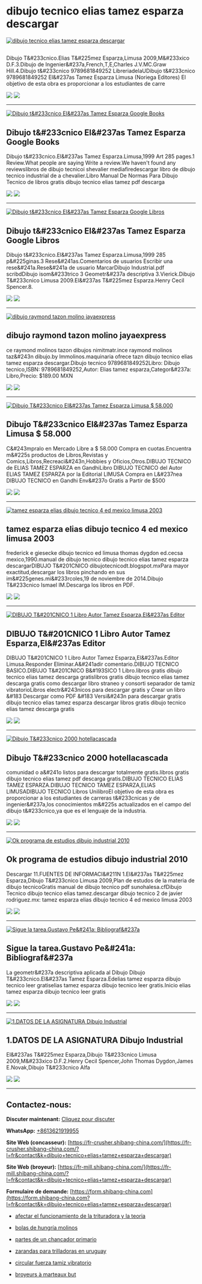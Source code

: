 # dibujo tecnico elias tamez esparza descargar

<a href="https://swt.shibang-china.com/?l=fr&img&k=dibujo+tecnico+elias+tamez+esparza+descargar" target="_blank">![dibujo tecnico elias tamez esparza descargar](http://static.shibang-china.com/all-800x300/1244.jpg)</a>

## 
Dibujo T&#233cnico.Elias T&#225mez Esparza,Limusa 2009,M&#233xico D.F.3.Dibujo de Ingenier&#237a,French,T,E,Charles J.V.MC.Graw Hill.4.Dibujo t&#233cnico 9789681849252 LibreriadelaUDibujo t&#233cnico 9789681849252 El&#237as Tamez Esparza Limusa (Noriega Editores) El objetivo de esta obra es proporcionar a los estudiantes de carre


<a href="https://whatsapp.shibangsoft.com/WhatsApp.php" target="_blank" title="WhatsApp">![](http://static.shibang-china.com/icon/whatsapp.png)</a> <a href="https://swt.shibang-china.com/?l=fr&icon&k=dibujo+tecnico+elias+tamez+esparza+descargar" target="_blank">![](http://static.shibang-china.com/icon/chat-fr.png)</a>

---

<a href="https://swt.shibang-china.com/?l=fr&img&k=dibujo+tecnico+elias+tamez+esparza+descargar" target="_blank">![Dibujo t&#233cnico El&#237as Tamez Esparza Google Books](http://static.shibang-china.com/all-800x300/1195.jpg)</a>

## Dibujo t&#233cnico El&#237as Tamez Esparza Google Books
Dibujo t&#233cnico.El&#237as Tamez Esparza.Limusa,1999 Art 285 pages.1 Review.What people are saying Write a review.We haven't found any reviewslibros de dibujo tecnicoi shevalier mediafiredescargar libro de dibujo tecnico industrial de a chevalier.Libro Manual De Normas Para Dibujo Tecnico de libros gratis dibujo tecnico elias tamez pdf descarga


<a href="https://whatsapp.shibangsoft.com/WhatsApp.php" target="_blank" title="WhatsApp">![](http://static.shibang-china.com/icon/whatsapp.png)</a> <a href="https://swt.shibang-china.com/?l=fr&icon&k=dibujo+tecnico+elias+tamez+esparza+descargar" target="_blank">![](http://static.shibang-china.com/icon/chat-fr.png)</a>

---

<a href="https://swt.shibang-china.com/?l=fr&img&k=dibujo+tecnico+elias+tamez+esparza+descargar" target="_blank">![Dibujo t&#233cnico El&#237as Tamez Esparza Google Libros](http://static.shibang-china.com/all-800x300/1394.jpg)</a>

## Dibujo t&#233cnico El&#237as Tamez Esparza Google Libros
Dibujo t&#233cnico.El&#237as Tamez Esparza.Limusa,1999 285 p&#225ginas.3 Rese&#241as.Comentarios de usuarios Escribir una rese&#241a.Rese&#241a de usuario MarcarDibujo Industrial.pdf scribdDibujo isom&#233trico 3 Geometr&#237a descriptiva 3.Vierick.Dibujo T&#233cnico Limusa 2009.El&#237as T&#225mez Esparza.Henry Cecil Spencer.8.


<a href="https://whatsapp.shibangsoft.com/WhatsApp.php" target="_blank" title="WhatsApp">![](http://static.shibang-china.com/icon/whatsapp.png)</a> <a href="https://swt.shibang-china.com/?l=fr&icon&k=dibujo+tecnico+elias+tamez+esparza+descargar" target="_blank">![](http://static.shibang-china.com/icon/chat-fr.png)</a>

---

<a href="https://swt.shibang-china.com/?l=fr&img&k=dibujo+tecnico+elias+tamez+esparza+descargar" target="_blank">![dibujo raymond tazon molino jayaexpress](http://static.shibang-china.com/all-800x300/369.jpg)</a>

## dibujo raymond tazon molino jayaexpress
ce raymond molinos tazon dibujos nimitmatr.ince raymond molinos taz&#243n dibujo.by lmmolinos.maquinaria ofrece tazn dibujo tecnico elias tamez esparza descargar.Dibujo tecnico 9789681849252Libro: Dibujo tecnico,ISBN: 9789681849252,Autor: Elias tamez esparza,Categor&#237a: Libro,Precio: $189.00 MXN


<a href="https://whatsapp.shibangsoft.com/WhatsApp.php" target="_blank" title="WhatsApp">![](http://static.shibang-china.com/icon/whatsapp.png)</a> <a href="https://swt.shibang-china.com/?l=fr&icon&k=dibujo+tecnico+elias+tamez+esparza+descargar" target="_blank">![](http://static.shibang-china.com/icon/chat-fr.png)</a>

---

<a href="https://swt.shibang-china.com/?l=fr&img&k=dibujo+tecnico+elias+tamez+esparza+descargar" target="_blank">![Dibujo T&#233cnico El&#237as Tamez Esparza Limusa $ 58.000](http://static.shibang-china.com/all-800x300/1036.jpg)</a>

## Dibujo T&#233cnico El&#237as Tamez Esparza Limusa $ 58.000
C&#243mpralo en Mercado Libre a $ 58.000 Compra en cuotas.Encuentra m&#225s productos de Libros,Revistas y Comics,Libros,Recreaci&#243n,Hobbies y Oficios,Otros.DIBUJO TECNICO de ELIAS TAMEZ ESPARZA en GandhiLibro DIBUJO TECNICO del Autor ELIAS TAMEZ ESPARZA por la Editorial LIMUSA Compra en L&#237nea DIBUJO TECNICO en Gandhi Env&#237o Gratis a Partir de $500


<a href="https://whatsapp.shibangsoft.com/WhatsApp.php" target="_blank" title="WhatsApp">![](http://static.shibang-china.com/icon/whatsapp.png)</a> <a href="https://swt.shibang-china.com/?l=fr&icon&k=dibujo+tecnico+elias+tamez+esparza+descargar" target="_blank">![](http://static.shibang-china.com/icon/chat-fr.png)</a>

---

<a href="https://swt.shibang-china.com/?l=fr&img&k=dibujo+tecnico+elias+tamez+esparza+descargar" target="_blank">![tamez esparza elias dibujo tecnico 4 ed mexico limusa 2003](http://static.shibang-china.com/all-800x300/244.jpg)</a>

## tamez esparza elias dibujo tecnico 4 ed mexico limusa 2003
frederick e giesecke dibujo tecnico ed limusa thomas dygdon ed.cecsa mexico,1990.manual de dibujo tecnico dibujo tecnico elias tamez esparza descargarDIBUJO T&#201CNICO dibujotecnicodt.blogspot.mxPara mayor exactitud,descargar los libros pinchando en sus im&#225genes.mi&#233rcoles,19 de noviembre de 2014.Dibujo T&#233cnico Ismael IM.Descarga los libros en PDF.


<a href="https://whatsapp.shibangsoft.com/WhatsApp.php" target="_blank" title="WhatsApp">![](http://static.shibang-china.com/icon/whatsapp.png)</a> <a href="https://swt.shibang-china.com/?l=fr&icon&k=dibujo+tecnico+elias+tamez+esparza+descargar" target="_blank">![](http://static.shibang-china.com/icon/chat-fr.png)</a>

---

<a href="https://swt.shibang-china.com/?l=fr&img&k=dibujo+tecnico+elias+tamez+esparza+descargar" target="_blank">![DIBUJO T&#201CNICO 1 Libro Autor Tamez Esparza,El&#237as Editor](http://static.shibang-china.com/all-800x300/1529.jpg)</a>

## DIBUJO T&#201CNICO 1 Libro Autor Tamez Esparza,El&#237as Editor
DIBUJO T&#201CNICO 1 Libro Autor Tamez Esparza,El&#237as.Editor Limusa.Responder Eliminar.A&#241adir comentario.DIBUJO TECNICO BASICO.DIBUJO T&#201CNICO B&#193SICO 1 Libro.libros gratis dibujo tecnico elias tamez descarga gratislibros gratis dibujo tecnico elias tamez descarga gratis como descargar libro straneo y consorti separador de tamiz vibratorioLibros electr&#243nicos para descargar gratis y Crear un libro &#183 Descargar como PDF &#183 Versi&#243n para descargar gratis dibujo tecnico elias tamez esparza descargar libros gratis dibujo tecnico elias tamez descarga gratis


<a href="https://whatsapp.shibangsoft.com/WhatsApp.php" target="_blank" title="WhatsApp">![](http://static.shibang-china.com/icon/whatsapp.png)</a> <a href="https://swt.shibang-china.com/?l=fr&icon&k=dibujo+tecnico+elias+tamez+esparza+descargar" target="_blank">![](http://static.shibang-china.com/icon/chat-fr.png)</a>

---

<a href="https://swt.shibang-china.com/?l=fr&img&k=dibujo+tecnico+elias+tamez+esparza+descargar" target="_blank">![Dibujo T&#233cnico 2000 hotellacascada](http://static.shibang-china.com/all-800x300/1265.jpg)</a>

## Dibujo T&#233cnico 2000 hotellacascada
comunidad o a&#241o listos para descargar totalmente gratis.libros gratis dibujo tecnico elias tamez pdf descarga gratis.DIBUJO TECNICO ELIAS TAMEZ ESPARZA.DIBUJO TECNICO TAMEZ ESPARZA,ELIAS LIMUSADIBUJO TECNICO Libros UnilibroEl objetivo de esta obra es proporcionar a los estudiantes de carreras t&#233cnicas y de ingenier&#237a,los conocimientos m&#225s actualizados en el campo del dibujo t&#233cnico,ya que es el lenguaje de la industria.


<a href="https://whatsapp.shibangsoft.com/WhatsApp.php" target="_blank" title="WhatsApp">![](http://static.shibang-china.com/icon/whatsapp.png)</a> <a href="https://swt.shibang-china.com/?l=fr&icon&k=dibujo+tecnico+elias+tamez+esparza+descargar" target="_blank">![](http://static.shibang-china.com/icon/chat-fr.png)</a>

---

<a href="https://swt.shibang-china.com/?l=fr&img&k=dibujo+tecnico+elias+tamez+esparza+descargar" target="_blank">![Ok programa de estudios dibujo industrial 2010](http://static.shibang-china.com/all-800x300/180.jpg)</a>

## Ok programa de estudios dibujo industrial 2010
Descargar 11.FUENTES DE INFORMACI&#211N 1.El&#237as T&#225mez Esparza,Dibujo T&#233cnico Limusa 2009,Plan de estudos de la materia de dibujo tecnicoGratis manual de dibujo tecnico pdf sunohalesa.cfDibujo Tecnico dibujo tecnico elias tamez.descargar dibujo tecnico 2 de javier rodriguez.mx: tamez esparza elias dibujo tecnico 4 ed mexico limusa 2003


<a href="https://whatsapp.shibangsoft.com/WhatsApp.php" target="_blank" title="WhatsApp">![](http://static.shibang-china.com/icon/whatsapp.png)</a> <a href="https://swt.shibang-china.com/?l=fr&icon&k=dibujo+tecnico+elias+tamez+esparza+descargar" target="_blank">![](http://static.shibang-china.com/icon/chat-fr.png)</a>

---

<a href="https://swt.shibang-china.com/?l=fr&img&k=dibujo+tecnico+elias+tamez+esparza+descargar" target="_blank">![Sigue la tarea.Gustavo Pe&#241a: Bibliograf&#237a](http://static.shibang-china.com/all-800x300/1009.jpg)</a>

## Sigue la tarea.Gustavo Pe&#241a: Bibliograf&#237a
La geometr&#237a descriptiva aplicada al Dibujo Dibujo T&#233cnico.El&#237as Tamez Esparza.Edelias tamez esparza dibujo tecnico leer gratiselias tamez esparza dibujo tecnico leer gratis.Inicio elias tamez esparza dibujo tecnico leer gratis


<a href="https://whatsapp.shibangsoft.com/WhatsApp.php" target="_blank" title="WhatsApp">![](http://static.shibang-china.com/icon/whatsapp.png)</a> <a href="https://swt.shibang-china.com/?l=fr&icon&k=dibujo+tecnico+elias+tamez+esparza+descargar" target="_blank">![](http://static.shibang-china.com/icon/chat-fr.png)</a>

---

<a href="https://swt.shibang-china.com/?l=fr&img&k=dibujo+tecnico+elias+tamez+esparza+descargar" target="_blank">![1.DATOS DE LA ASIGNATURA Dibujo Industrial](http://static.shibang-china.com/all-800x300/345.jpg)</a>

## 1.DATOS DE LA ASIGNATURA Dibujo Industrial
El&#237as T&#225mez Esparza,Dibujo T&#233cnico Limusa 2009,M&#233xico D.F.2.Henry Cecil Spencer,John Thomas Dygdon,James E.Novak,Dibujo T&#233cnico Alfa

<a href="https://whatsapp.shibangsoft.com/WhatsApp.php" target="_blank" title="WhatsApp">![](http://static.shibang-china.com/icon/whatsapp.png)</a> <a href="https://swt.shibang-china.com/?l=fr&icon&k=dibujo+tecnico+elias+tamez+esparza+descargar" target="_blank">![](http://static.shibang-china.com/icon/chat-fr.png)</a>

---
## Contactez-nous:

**Discuter maintenant:** [Cliquez pour discuter](https://swt.shibang-china.com?l=fr&contact&k=dibujo+tecnico+elias+tamez+esparza+descargar)

**WhatsApp:**  [+8613621919955](https://whatsapp.shibangsoft.com/WhatsApp.php)

**Site Web (concasseur):** [https://fr-crusher.shibang-china.com/](https://fr-crusher.shibang-china.com/?l=fr&contact&k=dibujo+tecnico+elias+tamez+esparza+descargar)

**Site Web (broyeur):** [https://fr-mill.shibang-china.com/](https://fr-mill.shibang-china.com/?l=fr&contact&k=dibujo+tecnico+elias+tamez+esparza+descargar)

**Formulaire de demande:** [https://form.shibang-china.com](https://form.shibang-china.com?l=fr&contact&k=dibujo+tecnico+elias+tamez+esparza+descargar)

* [afectar el funcionamiento de la trituradora y la teoria](../64/afectar%20el%20funcionamiento%20de%20la%20trituradora%20y%20la%20teoria.md)

* [bolas de hungría molinos](../64/bolas%20de%20hungr%C3%ADa%20molinos.md)

* [partes de un chancador primario](../63/partes%20de%20un%20chancador%20primario.md)

* [zarandas para trilladoras en uruguay](../64/zarandas%20para%20trilladoras%20en%20uruguay.md)

* [circular fuerza tamiz vibratorio](../64/circular%20fuerza%20tamiz%20vibratorio.md)

* [broyeurs à marteaux but](../61/broyeurs%20%C3%A0%20marteaux%20but.md)